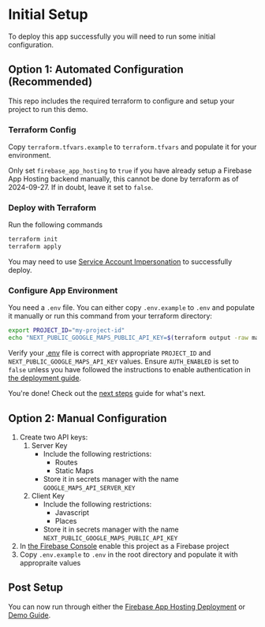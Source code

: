 # Initial Setup

To deploy this app successfully you will need to run some initial configuration.

## Option 1: Automated Configuration (Recommended)

This repo includes the required terraform to configure and setup your project to run this demo.

### Terraform Config

Copy `terraform.tfvars.example` to `terraform.tfvars` and populate it for your environment.

Only set `firebase_app_hosting` to `true` if you have already setup a Firebase App Hosting backend manually, this cannot be done by terraform as of 2024-09-27. If in doubt, leave it set to `false`.

### Deploy with Terraform

Run the following commands

```sh
terraform init
terraform apply
```

You may need to use [Service Account Impersonation](https://cloud.google.com/blog/topics/developers-practitioners/using-google-cloud-service-account-impersonation-your-terraform-code) to successfully deploy.

### Configure App Environment

You need a `.env` file. You can either copy `.env.example` to `.env` and populate it manually or run this command from your terraform directory:

```sh
export PROJECT_ID="my-project-id"
echo "NEXT_PUBLIC_GOOGLE_MAPS_PUBLIC_API_KEY=$(terraform output -raw maps_public_api_key)\nGOOGLE_MAPS_API_SERVER_KEY=$(terraform output -raw maps_server_api_key)\nGOOGLE_CLOUD_PROJECT=${PROJECT_ID}\nAUTH_ENABLED=false" | tee ../.env
```

Verify your [.env](../.env) file is correct with appropriate `PROJECT_ID` and `NEXT_PUBLIC_GOOGLE_MAPS_API_KEY` values. Ensure `AUTH_ENABLED` is set to `false` unless you have followed the instructions to enable authentication in [the deployment guide](deploy.md).

You're done! Check out the [next steps](#post-setup) guide for what's next.

## Option 2: Manual Configuration

1. Create two API keys:
   1. Server Key
      * Include the following restrictions:
         * Routes
         * Static Maps
      * Store it in secrets manager with the name `GOOGLE_MAPS_API_SERVER_KEY`
   2. Client Key
      * Include the following restrictions:
         * Javascript
         * Places
      * Store it in secrets manager with the name `NEXT_PUBLIC_GOOGLE_MAPS_PUBLIC_API_KEY`
2. In [the Firebase Console](https://console.firebase.google.com) enable this project as a Firebase project
3. Copy `.env.example` to `.env` in the root directory and populate it with appropraite values

## Post Setup

You can now run through either the [Firebase App Hosting Deployment](deploy.md) or [Demo Guide](demo.md).
